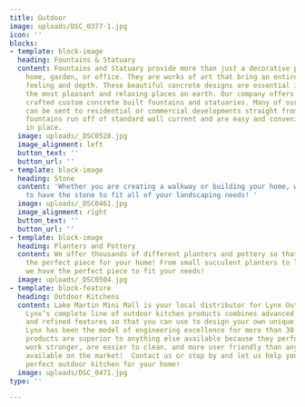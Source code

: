 ```yaml
---
title: Outdoor
image: uploads/DSC_0377-1.jpg
icon: ''
blocks:
- template: block-image
  heading: Fountains & Statuary
  content: Fountains and Statuary provide more than just a decorative piece for your
    home, garden, or office. They are works of art that bring an entire space new
    feeling and depth. These beautiful concrete designs are essential in creating
    the most pleasant and relaxing places on earth. Our company offers thousands of
    crafted custom concrete built fountains and statuaries. Many of our larger pieces
    can be sent to residential or commercial developments straight from the factories.  Our
    fountains run off of standard wall current and are easy and convenient to put
    in place.
  image: uploads/_DSC0528.jpg
  image_alignment: left
  button_text: ''
  button_url: ''
- template: block-image
  heading: Stone
  content: 'Whether you are creating a walkway or building your home, we are guaranteed
    to have the stone to fit all of your landscaping needs! '
  image: uploads/_DSC0461.jpg
  image_alignment: right
  button_text: ''
  button_url: ''
- template: block-image
  heading: Planters and Pottery
  content: We offer thousands of different planters and pottery so that you can find
    the perfect piece for your home! From small succulent planters to large urns,
    we have the perfect piece to fit your needs!
  image: uploads/_DSC0504.jpg
- template: block-feature
  heading: Outdoor Kitchens
  content: Lake Martin Mini Mall is your local distributor for Lynx Outdoor Kitchens.
    Lynx’s complete line of outdoor kitchen products combines advanced technologies
    and refined features so that you can use to design your own unique outdoor kitchen!
    Lynx has been the model of engineering excellence for more than 30 years. These
    products are superior to anything else available because they perform better,
    work stronger, are easier to clean, and more user friendly than anything else
    available on the market!  Contact us or stop by and let us help you design the
    perfect outdoor kitchen for your home!
  image: uploads/DSC_0471.jpg
type: ''

---
```

